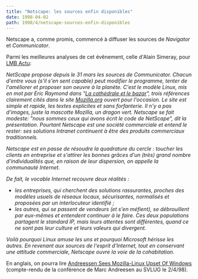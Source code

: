 ```yaml
---
title: "Netscape: les sources enfin disponibles"
date: 1998-04-02
path: 1998/4/netscape-sources-enfin-disponibles
---
```


<P>
Netscape a, comme promis, commencé à diffuser les sources de <EM>Navigator</EM>
et <EM>Communicator</EM>.
</P>

<P>
Parmi les meilleures analyses de cet évênement, celle d'Alain Simeray,
pour <A HREF="http://www.lmb.cnrs.fr/Webdo.html">LMB Actu</A>:
<EM>
<P>
NetScape propose depuis le 31 mars les sources de Communicator. Chacun
d'entre vous (s'il s'en sent capable) peut modifier le programme, tenter
de l'améliorer et proposer son oeuvre à la planète. C'est le modèle Linux,
mis en mot par Eric Raymond dans
"<A HREF="http://www.lifl.fr/~blondeel/traduc/Cathedral-bazaar/">La cathédrale et le bazar</A>", trois
références clairement cités dans le site
<A HREF="http://www.mozilla.org/">Mozilla.org</A> ouvert pour
l'occasion. Le site est simple et rapide, les textes explicites et sans
forfanterie. Il n'y a pas d'images, juste la mascotte Mozilla, un dragon
vert. Netscape se fait modeste: "nous sommes ceux qui avons écrit le code
de NetScape", dit la présentation. Pourtant Netscape est une société
commerciale et entend le rester: ses solutions Intranet continuent à être
des produits commerciaux traditionnels.
</P>

<P>
Netscape est en passe de résoudre la quadrature du cercle : toucher les
clients en entreprise et s'attirer les bonnes grâces d'un (très) grand
nombre d'individualités que, en raison de leur dispersion, on appelle la
communauté Internet.
</P>

<P>
De fait, le vocable Internet recouvre deux réalités :
<UL>

<LI>les entreprises, qui cherchent des solutions rassurantes, proches des
modèles usuels de réseaux locaux, sécurisantes, normalisés et proposées par
un interlocuteur identifié ;

<LI>les autres, qui se passent de vendeurs (et s'en méfient), se débrouillent
par eux-mêmes et entendent continuer à le faire.
Ces deux populations partagent le standard IP, mais leurs attentes sont
différentes, quand ce ne sont pas leur culture et leurs valeurs qui
divergent.

</UL>

</P>
<P>
Voilà pourquoi Linux amuse les uns et pourquoi Microsoft hérisse les
autres. En revenant aux sources de l'esprit d'Internet, tout en conservant
une attitude commerciale, Netscape ouvre la voie de la cohabitation.
</P>

</EM>
</P>
<P>
En anglais, on pourra lire <A HREF="http://www.techweb.com/wire/story/TWB19980402S0013">Andreessen Sees Mozilla-Linux Upset Of Windows</A> (compte-rendu de la
conférence de Marc Andreesen au SVLUG le 2/4/98).
</P>


